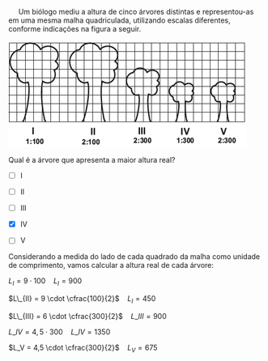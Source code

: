 

     Um biólogo mediu a altura de cinco árvores distintas e representou-as em uma mesma malha quadriculada, utilizando escalas diferentes, conforme indicações na figura a seguir.

![](24750916-96f8-52a6-9182-c4dbcf9a0c4e.png)

Qual é a árvore que apresenta a maior altura real?



- [ ] I
- [ ] II
- [ ] III
- [x] IV
- [ ] V


Considerando a medida do lado de cada quadrado da malha como unidade de comprimento, vamos calcular a altura real de cada árvore:

$L_I = 9 \cdot 100$    $L_I = 900$

$L\_{II} = 9 \cdot \cfrac{100}{2}$    $L_I = 450$

$L\_{III} = 6 \cdot \cfrac{300}{2}$    $L\_{III} = 900$

$L\_{IV} = 4,5 \cdot 300$    $L\_{IV} = 1350$

$L_V = 4,5 \cdot \cfrac{300}{2}$    $L_V = 675$
